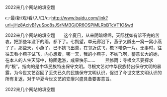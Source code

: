 2022来几个网站的填空题

👉最/新/观/看/入/口/👉http://www.baidu.com/link?url=jHz8AcivB1yuSpc8sJSrNM3GjOR6OSPiMLRbBTcVT1O&wd

2022来几个网站的填空题　　这个夏日，从来阴暗绵绵，天际犹如有诉不完的苦衷，把那些年没下的雨，都下了。七朔望，单元廊沿下，燕子又孵出一窝一窝小燕子了，那些天，小燕子，已不妨飞出巢，在邻近试飞，檐下嘈杂一片。无事时，往往去看小燕子试飞，内心想着，哪一天，我的小燕子，不妨飞啊，蓄意长大的她，在本人的人生天际中，稳固遨游，成果快乐……
　　熊修雨：寻根文艺要探求的“根”，指向的是中华民族特出保守文明。寻根文艺对中华民族特出保守文明的暴露，为今世文艺召回了丢失已久的民族保守文明认识，促进了今世文艺文明认识的所有复返，对于华夏今世文艺的安康兴盛具备要害意旨。


2022来几个网站的填空题
